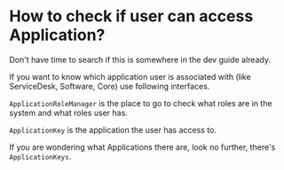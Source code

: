 # How to check if user can access Application?

Don't have time to search if this is somewhere in the dev guide already.

If you want to know which application user is associated with (like ServiceDesk, Software, Core) use following interfaces.

`ApplicationRoleManager` is the place to go to check what roles are in the system and what roles user has.

`ApplicationKey` is the application the user has access to.

If you are wondering what Applications there are, look no further, there's `ApplicationKeys`.
